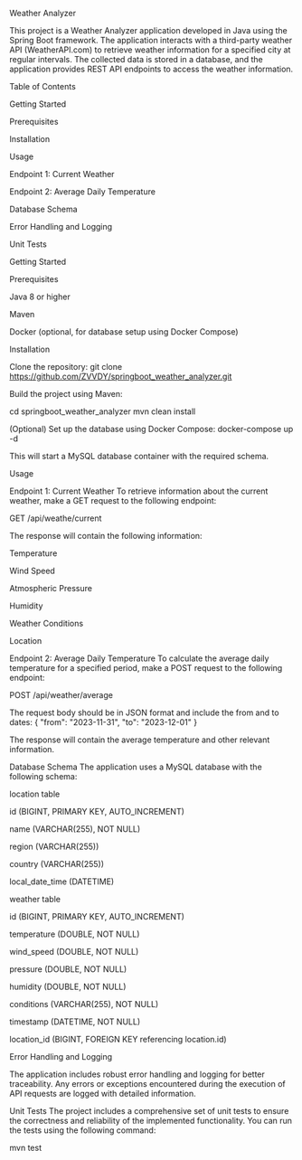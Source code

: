 Weather Analyzer

This project is a Weather Analyzer application developed in Java using the Spring Boot framework. 
The application interacts with a third-party weather API (WeatherAPI.com) to retrieve weather information for a specified city at regular intervals. 
The collected data is stored in a database, and the application provides REST API endpoints to access the weather information.


Table of Contents

Getting Started

Prerequisites

Installation

Usage

Endpoint 1: Current Weather

Endpoint 2: Average Daily Temperature

Database Schema

Error Handling and Logging

Unit Tests


Getting Started

Prerequisites

Java 8 or higher

Maven

Docker (optional, for database setup using Docker Compose)


Installation

Clone the repository: 
git clone https://github.com/ZVVDY/springboot_weather_analyzer.git


Build the project using Maven:

cd springboot_weather_analyzer
mvn clean install


(Optional) Set up the database using Docker Compose:
docker-compose up -d

This will start a MySQL database container with the required schema.


Usage

Endpoint 1: Current Weather
To retrieve information about the current weather, make a GET request to the following endpoint:

GET /api/weathe/current


The response will contain the following information:

Temperature

Wind Speed

Atmospheric Pressure

Humidity

Weather Conditions

Location


Endpoint 2: Average Daily Temperature
To calculate the average daily temperature for a specified period, make a POST request to the following endpoint:

POST /api/weather/average

The request body should be in JSON format and include the from and to dates:
{
    "from": "2023-11-31",
    "to": "2023-12-01"
}

The response will contain the average temperature and other relevant information.


Database Schema
The application uses a MySQL database with the following schema:

location table

id (BIGINT, PRIMARY KEY, AUTO_INCREMENT)

name (VARCHAR(255), NOT NULL)

region (VARCHAR(255))

country (VARCHAR(255))

local_date_time (DATETIME)

weather table

id (BIGINT, PRIMARY KEY, AUTO_INCREMENT)

temperature (DOUBLE, NOT NULL)

wind_speed (DOUBLE, NOT NULL)

pressure (DOUBLE, NOT NULL)

humidity (DOUBLE, NOT NULL)

conditions (VARCHAR(255), NOT NULL)

timestamp (DATETIME, NOT NULL)

location_id (BIGINT, FOREIGN KEY referencing location.id)


Error Handling and Logging

The application includes robust error handling and logging for better traceability. 
Any errors or exceptions encountered during the execution of API requests are logged with detailed information.


Unit Tests
The project includes a comprehensive set of unit tests to ensure the correctness and reliability of the 
implemented functionality. You can run the tests using the following command:

mvn test


